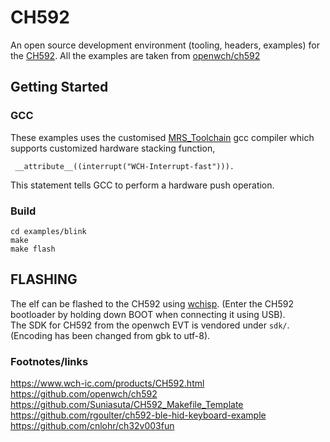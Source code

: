 # CH592

An open source development environment (tooling, headers, examples) for the [CH592](https://www.wch-ic.com/products/CH592.html). All the examples are taken from [openwch/ch592](https://github.com/openwch/ch592)


## Getting Started

### GCC

These examples uses the customised  [MRS_Toolchain](http://www.mounriver.com/download) gcc compiler which supports customized hardware stacking function,

```
 __attribute__((interrupt("WCH-Interrupt-fast"))).
```
This statement tells GCC to perform a hardware push operation.

### Build

```
cd examples/blink
make
make flash
```

## FLASHING

The elf can be flashed to the CH592 using [wchisp](https://github.com/ch32-rs/wchisp). (Enter the CH592 bootloader by holding down BOOT when connecting it using USB).\
The SDK for CH592 from the openwch EVT is vendored under ``sdk/``. (Encoding has been changed from gbk to utf-8). 

### Footnotes/links

https://www.wch-ic.com/products/CH592.html
https://github.com/openwch/ch592
https://github.com/Suniasuta/CH592_Makefile_Template
https://github.com/rgoulter/ch592-ble-hid-keyboard-example
https://github.com/cnlohr/ch32v003fun
